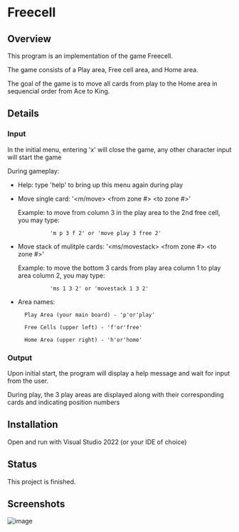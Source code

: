 # Freecell

## Overview
This program is an implementation of the game Freecell.

The game consists of a Play area, Free cell area, and Home area.

The goal of the game is to move all cards from play to the Home
area in sequencial order from Ace to King.


## Details
### Input
In the initial menu, entering 'x' will close the game, any
other character input will start the game

During gameplay:
- Help: type 'help' to bring up this menu again during play
- Move single card: '<m/move> <from area> <from zone #> <to area> <to zone #>'
  
	Example: to move from column 3 in the play area to the 2nd free cell, you may type:
  
				'm p 3 f 2' or 'move play 3 free 2'
- Move stack of mulitple cards: '<ms/movestack> <from zone #> <amount of cards> <to zone #>'
  
	Example: to move the bottom 3 cards from play area column 1 to play area column 2, you may type:
  
				'ms 1 3 2' or 'movestack 1 3 2'
- Area names: 
  
		Play Area (your main board) - 'p'or'play'
  
		Free Cells (upper left) - 'f'or'free'
  
		Home Area (upper right) - 'h'or'home'

### Output
Upon initial start, the program will display a help message
and wait for input from the user.

During play, the 3 play areas are displayed along with
their corresponding cards and indicating position numbers

  
## Installation
Open and run with Visual Studio 2022 (or your IDE of choice)

  
## Status
This project is finished.

  
## Screenshots
![image](https://user-images.githubusercontent.com/49173127/166088123-da22f0cd-de57-4fc8-a379-8243995bdf32.png)
